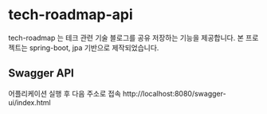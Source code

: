 # tech-roadmap-api
tech-roadmap 는 테크 관련 기술 블로그를 공유 저장하는 기능을 제공합니다.
본 프로젝트는 spring-boot, jpa 기반으로 제작되었습니다.

## Swagger API
어플리케이션 실행 후 다음 주소로 접속
http://localhost:8080/swagger-ui/index.html
